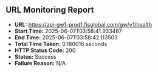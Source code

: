 ## URL Monitoring Report

- **URL:** https://api-gw1-prod1.fisglobal.com/gw/v1/health
- **Start Time:** 2025-06-07T03:58:41.933487
- **End Time:** 2025-06-07T03:58:42.113503
- **Total Time Taken:** 0.180016 seconds
- **HTTP Status Code:** 200
- **Status:** Success
- **Failure Reason:** N/A
